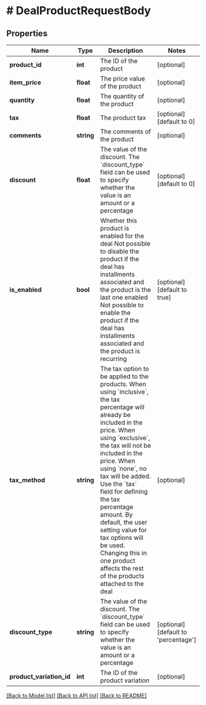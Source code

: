 # # DealProductRequestBody

## Properties

Name | Type | Description | Notes
------------ | ------------- | ------------- | -------------
**product_id** | **int** | The ID of the product | [optional]
**item_price** | **float** | The price value of the product | [optional]
**quantity** | **float** | The quantity of the product | [optional]
**tax** | **float** | The product tax | [optional] [default to 0]
**comments** | **string** | The comments of the product | [optional]
**discount** | **float** | The value of the discount. The &#x60;discount_type&#x60; field can be used to specify whether the value is an amount or a percentage | [optional] [default to 0]
**is_enabled** | **bool** | Whether this product is enabled for the deal  Not possible to disable the product if the deal has installments associated and the product is the last one enabled  Not possible to enable the product if the deal has installments associated and the product is recurring | [optional] [default to true]
**tax_method** | **string** | The tax option to be applied to the products. When using &#x60;inclusive&#x60;, the tax percentage will already be included in the price. When using &#x60;exclusive&#x60;, the tax will not be included in the price. When using &#x60;none&#x60;, no tax will be added. Use the &#x60;tax&#x60; field for defining the tax percentage amount. By default, the user setting value for tax options will be used. Changing this in one product affects the rest of the products attached to the deal | [optional]
**discount_type** | **string** | The value of the discount. The &#x60;discount_type&#x60; field can be used to specify whether the value is an amount or a percentage | [optional] [default to 'percentage']
**product_variation_id** | **int** | The ID of the product variation | [optional]

[[Back to Model list]](../README.md#documentation-for-models) [[Back to API list]](../README.md#documentation-for-api-endpoints) [[Back to README]](../README.md)
